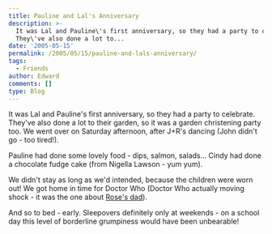 ```yaml
---
title: Pauline and Lal's Anniversary
description: >-
  It was Lal and Pauline\'s first anniversary, so they had a party to celebrate.
  They\'ve also done a lot to...
date: '2005-05-15'
permalink: /2005/05/15/pauline-and-lals-anniversary/
tags:
  - Friends
author: Edward
comments: []
type: Blog
---
```


It was Lal and Pauline\'s first anniversary, so they had a party to
celebrate. They\'ve also done a lot to their garden, so it was a garden
christening party too. We went over on Saturday afternoon, after J+R\'s
dancing (John didn\'t go - too tired!).

Pauline had done some lovely food - dips, salmon, salads... Cindy had
done a chocolate fudge cake (from Nigella Lawson - yum yum).

We didn\'t stay as long as we\'d intended, because the children were
worn out! We got home in time for Doctor Who (Doctor Who actually moving
shock - it was the one about [Rose\'s dad][1]).

And so to bed - early. Sleepovers definitely only at weekends - on a
school day this level of borderline grumpiness would have been
unbearable!



[1]: https://www.bbc.co.uk/doctorwho/episodes/fathersday.shtml
